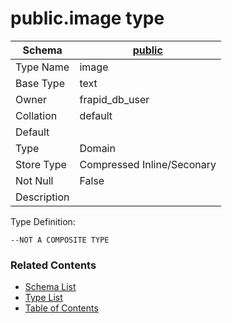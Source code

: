 # public.image type

| Schema | [public](../../schemas/public.md) |
| ------ | ----------------------------------------------- |
| Type Name | image |
| Base Type | text |
| Owner | frapid_db_user |
| Collation | default |
| Default |  |
| Type | Domain |
| Store Type | Compressed Inline/Seconary |
| Not Null | False |
| Description |  |

Type Definition:

```plpgsql
--NOT A COMPOSITE TYPE
```


### Related Contents
* [Schema List](../../schemas.md)
* [Type List](../../types.md)
* [Table of Contents](../../README.md)

